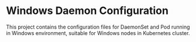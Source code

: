 # Windows Daemon Configuration

This project contains the configuration files for DaemonSet and Pod running in Windows environment, suitable for Windows nodes in Kubernetes cluster.
